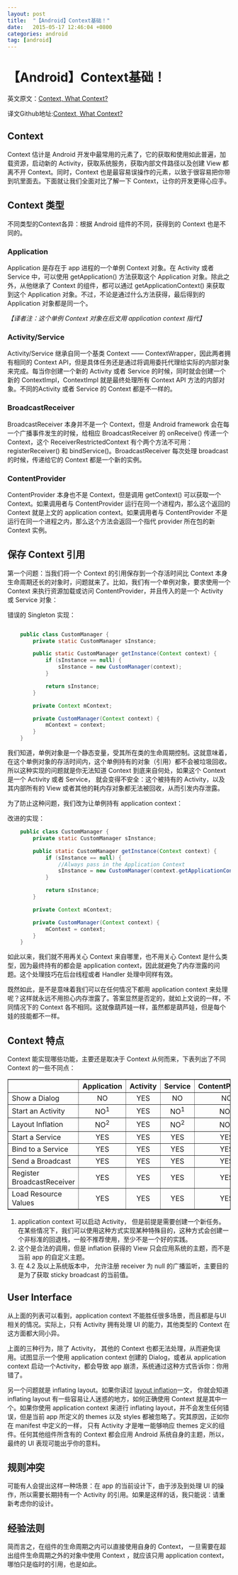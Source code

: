 ```yaml
---
layout: post
title:  "【Android】Context基础！"
date:   2015-05-17 12:46:04 +0800
categories: android
tag: [android]
---
```

# 【Android】Context基础！

英文原文：[Context, What Context?](http://possiblemobile.com/2013/06/context/)

译文Github地址:[Context, What Context?](https://github.com/xesam/tech-translate/blob/master/android/Context-What_Context.md)

## Context

Context 估计是 Android 开发中最常用的元素了，它的获取和使用如此普遍，加载资源，启动新的 Activity，获取系统服务，获取内部文件路径以及创建 View 都离不开 Context。同时，Context 也是最容易误操作的元素，以致于很容易把你带到坑里面去。下面就让我们全面对比了解一下 Context，让你的开发更得心应手。

## Context 类型

不同类型的Context各异：根据 Android 组件的不同，获得到的 Context 也是不同的。

### Application

Application 是存在于 app 进程的一个单例 Context 对象。在 Activity 或者 Service 中，可以使用 getApplication() 方法获取这个 Application 对象。除此之外，从他继承了 Context 的组件，都可以通过 getApplicationContext() 来获取到这个 Application 对象。不过，不论是通过什么方法获得，最后得到的 Application 对象都是同一个。

*【译者注：这个单例 Context 对象在后文用 application context 指代】*

### Activity/Service

Activity/Service 继承自同一个基类 Context —— ContextWrapper，因此两者拥有相同的 Context API，但是具体任务还是通过将调用委托代理给实际的内部对象来完成。每当你创建一个新的 Activity 或者 Service 的时候，同时就会创建一个新的 ContextImpl，ContextImpl 就是最终处理所有 Context API 方法的内部对象。不同的Activity 或者 Service 的 Context 都是不一样的。

### BroadcastReceiver

BroadcastReceiver 本身并不是一个 Context，但是 Android framework 会在每一个广播事件发生的时候，给相应 BroadcastReceiver 的 onReceive() 传递一个 Context，这个 ReceiverRestrictedContext 有个两个方法不可用： registerReceiver() 和 bindService()。BroadcastReceiver 每次处理 broadcast 的时候，传递给它的 Context 都是一个新的实例。

### ContentProvider

ContentProvider 本身也不是 Context，但是调用 getContext() 可以获取一个 Context。如果调用者与 ContentProvider 运行在同一个进程内，那么这个返回的 Context 就是上文的 application context。如果调用者与 ContentProvider 不是运行在同一个进程之内，那么这个方法会返回一个指代 provider 所在包的新 Context 实例。

## 保存 Context 引用

第一个问题：当我们将一个 Context 的引用保存到一个存活时间比 Context 本身生命周期还长的对象时，问题就来了。比如，我们有一个单例对象，要求使用一个 Context 来执行资源加载或访问 ContentProvider，并且传入的是一个 Activity 或 Service 对象：

错误的 Singleton 实现：

```java

    public class CustomManager {
        private static CustomManager sInstance;

        public static CustomManager getInstance(Context context) {
            if (sInstance == null) {
                sInstance = new CustomManager(context);
            }

            return sInstance;
        }

        private Context mContext;

        private CustomManager(Context context) {
            mContext = context;
        }
    }
```

我们知道，单例对象是一个静态变量，受其所在类的生命周期控制。这就意味着，在这个单例对象的存活时间内，这个单例持有的对象（引用）都不会被垃圾回收。
所以这种实现的问题就是你无法知道 Context 到底来自何处，如果这个 Context 是一个 Activity 或者 Service， 就会变得不安全：这个被持有的 Activity，以及其内部所有的 View 或者其他的耗内存对象都无法被回收，从而引发内存泄露。

为了防止这种问题，我们改为让单例持有 application context：

改进的实现：

```java
    public class CustomManager {
        private static CustomManager sInstance;

        public static CustomManager getInstance(Context context) {
            if (sInstance == null) {
                //Always pass in the Application Context
                sInstance = new CustomManager(context.getApplicationContext());
            }

            return sInstance;
        }

        private Context mContext;

        private CustomManager(Context context) {
            mContext = context;
        }
    }
```

如此以来，我们就不用再关心 Context 来自哪里，也不用关心 Context 是什么类型，因为最终持有的都会是 application context，因此就避免了内存泄露的问题。这个处理技巧在后台线程或者 Handler 处理中同样有效。

既然如此，是不是意味着我们可以在任何情况下都用 application context 来处理呢？这样就永远不用担心内存泄露了。答案显然是否定的，就如上文说的一样，不同情况下的 Context 各不相同。这就像葫芦娃一样，虽然都是葫芦娃，但是每个娃的技能都不一样。

## Context 特点

Context 能实现哪些功能，主要还是取决于 Context 从何而来，下表列出了不同 Context 的一些不同点：

<table border="1" width="90%" align="center">
<thead>
<tr>
<th></th>
<th align="center">Application</th>
<th align="center">Activity</th>
<th align="center">Service</th>
<th align="center">ContentProvider</th>
<th align="center">BroadcastReceiver</th>
</tr>
</thead>
<tbody>
<tr>
<td>Show a Dialog</td>
<td align="center">NO</td>
<td align="center">YES</td>
<td align="center">NO</td>
<td align="center">NO</td>
<td align="center">NO</td>
</tr>
<tr>
<td>Start an Activity</td>
<td align="center">NO<sup>1</sup></td>
<td align="center">YES</td>
<td align="center">NO<sup>1</sup></td>
<td align="center">NO<sup>1</sup></td>
<td align="center">NO<sup>1</sup></td>
</tr>
<tr>
<td>Layout Inflation</td>
<td align="center">NO<sup>2</sup></td>
<td align="center">YES</td>
<td align="center">NO<sup>2</sup></td>
<td align="center">NO<sup>2</sup></td>
<td align="center">NO<sup>2</sup></td>
</tr>
<tr>
<td>Start a Service</td>
<td align="center">YES</td>
<td align="center">YES</td>
<td align="center">YES</td>
<td align="center">YES</td>
<td align="center">YES</td>
</tr>
<tr>
<td>Bind to a Service</td>
<td align="center">YES</td>
<td align="center">YES</td>
<td align="center">YES</td>
<td align="center">YES</td>
<td align="center">NO</td>
</tr>
<tr>
<td>Send a Broadcast</td>
<td align="center">YES</td>
<td align="center">YES</td>
<td align="center">YES</td>
<td align="center">YES</td>
<td align="center">YES</td>
</tr>
<tr>
<td>Register BroadcastReceiver</td>
<td align="center">YES</td>
<td align="center">YES</td>
<td align="center">YES</td>
<td align="center">YES</td>
<td align="center">NO<sup>3</sup></td>
</tr>
<tr>
<td>Load Resource Values</td>
<td align="center">YES</td>
<td align="center">YES</td>
<td align="center">YES</td>
<td align="center">YES</td>
<td align="center">YES</td>
</tr>
</tbody>
</table>

1. application context 可以启动 Activity， 但是前提是需要创建一个新任务。在某些情况下，我们可以使用这种方式实现某种特殊目的，这种方式会创建一个非标准的回退栈，一般不推荐使用，至少不是一个好的实践。
2. 这个是合法的调用，但是 inflation 获得的 View 只会应用系统的主题，而不是当前 app 的自定义主题。
3. 在 4.2 及以上系统版本中， 允许注册 receiver 为 null 的广播监听，主要目的是为了获取 sticky broadcast 的当前值。

## User Interface

从上面的列表可以看到，application context 不能胜任很多场景，而且都是与UI相关的情况。实际上，只有 Activity 拥有处理 UI 的能力，其他类型的 Context 在这方面都大同小异。

上面的三种行为，除了 Activity， 其他的 Context 也都无法处理，从而避免误用。试图显示一个使用 application context 创建的 Dialog，或者从 application context 启动一个Activity，都会导致 app 崩溃，系统通过这种方式告诉你：你用错了。

另一个问题就是 inflating layout。如果你读过 [layout inflation](http://www.doubleencore.com/2013/05/layout-inflation-as-intended/)一文， 你就会知道 inflating layout 有一些容易让人迷惑的地方，如何正确使用 Context 就是其中一个。如果你使用 application context 来进行 inflating layout，并不会发生任何错误，但是当前 app 所定义的 themes 以及 styles 都被忽略了。究其原因，正如你在 manifest 中定义的一样， 只有 Activity 才是唯一能够响应 themes 定义的组件。任何其他组件所含有的 Context 都会应用 Android 系统自身的主题，所以，最终的 UI 表现可能出乎你的意料。

## 规则冲突

可能有人会提出这样一种场景：在 app 的当前设计下，由于涉及到处理 UI 的操作，所以需要长期持有一个 Activity 的引用。如果是这样的话，我只能说：请重新考虑你的设计。

## 经验法则

简而言之，在组件的生命周期之内可以直接使用自身的 Context， 一旦需要在超出组件生命周期之外的对象中使用 Context ，就应该只用 application context，哪怕只是临时的引用，也是如此。

